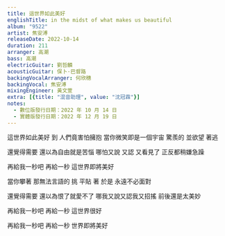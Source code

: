 ```yaml
---
title: 這世界如此美好
englishTitle: in the midst of what makes us beautiful
album: "9522"
artist: 焦安溥
releaseDate: 2022-10-14
duration: 211
arranger: 高潮
bass: 高潮
electricGuitar: 劉哲麟
acousticGuitar: 保卜·巴督路
backingVocalArranger: 何欣穗
backingVocal: 焦安溥
mixingEngineer: 黃文萱
extra: [{title: "混音助理", value: "沈冠霖"}]
notes:
  - 數位版發行日期：2022 年 10 月 14 日
  - 實體版發行日期：2022 年 12 月 19 日
---
```

這世界如此美好
到 人們竟害怕擁抱
當你微笑即是一個宇宙
驚羨的 並欲望 著逃

還覺得需要
還以為自由就是苦惱
哪怕又說 又認 又看見了
正反都稍嫌急躁

再給我一秒吧
再給一秒
這世界即將美好

當你攀著 那無法言語的 挑
平貼 著 於是 永遠不必面對

還覺得需要
還以為恨了就愛不了
哪我又說又認我又招搖
前後還是太美妙

再給我一秒吧
再給一秒
這世界很好

再給我一秒吧
再給一秒
世界即將美好